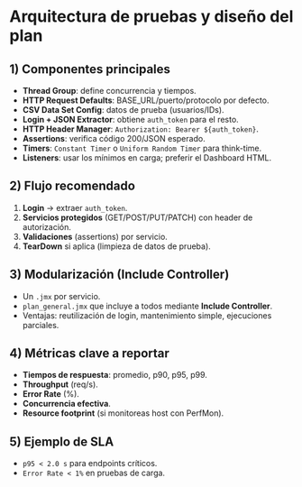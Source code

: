# Arquitectura de pruebas y diseño del plan

## 1) Componentes principales
- **Thread Group**: define concurrencia y tiempos.
- **HTTP Request Defaults**: BASE_URL/puerto/protocolo por defecto.
- **CSV Data Set Config**: datos de prueba (usuarios/IDs).
- **Login + JSON Extractor**: obtiene `auth_token` para el resto.
- **HTTP Header Manager**: `Authorization: Bearer ${auth_token}`.
- **Assertions**: verifica código 200/JSON esperado.
- **Timers**: `Constant Timer` o `Uniform Random Timer` para think-time.
- **Listeners**: usar los mínimos en carga; preferir el Dashboard HTML.

## 2) Flujo recomendado
1. **Login** → extraer `auth_token`.
2. **Servicios protegidos** (GET/POST/PUT/PATCH) con header de autorización.
3. **Validaciones** (assertions) por servicio.
4. **TearDown** si aplica (limpieza de datos de prueba).

## 3) Modularización (Include Controller)
- Un `.jmx` por servicio.
- `plan_general.jmx` que incluye a todos mediante **Include Controller**.
- Ventajas: reutilización de login, mantenimiento simple, ejecuciones parciales.

## 4) Métricas clave a reportar
- **Tiempos de respuesta**: promedio, p90, p95, p99.
- **Throughput** (req/s).
- **Error Rate** (%).
- **Concurrencia efectiva**.
- **Resource footprint** (si monitoreas host con PerfMon).

## 5) Ejemplo de SLA
- `p95 < 2.0 s` para endpoints críticos.
- `Error Rate < 1%` en pruebas de carga.
